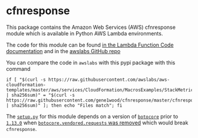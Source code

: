 # cfnresponse

This package contains the Amazon Web Services (AWS) cfnresponse module which is
available in Python AWS Lambda environments.

The code for this module can be found [in the Lambda Function Code documentation](https://docs.aws.amazon.com/AWSCloudFormation/latest/UserGuide/aws-properties-lambda-function-code.html#cfn-lambda-function-code-cfnresponsemodule)
and in the [awslabs GitHub repo](https://github.com/awslabs/aws-cloudformation-templates/blob/master/aws/services/CloudFormation/MacrosExamples/StackMetrics/lambda/cfnresponse.py)

You can compare the code in `awslabs` with this pypi package with this command

```
if [ "$(curl -s https://raw.githubusercontent.com/awslabs/aws-cloudformation-templates/master/aws/services/CloudFormation/MacrosExamples/StackMetrics/lambda/cfnresponse.py | sha256sum)" = "$(curl -s https://raw.githubusercontent.com/gene1wood/cfnresponse/master/cfnresponse/__init__.py | sha256sum)" ]; then echo "Files match"; fi
```

The [`setup.py`](setup.py) for this module depends on a version of 
[`botocore`](https://github.com/boto/botocore) prior to 
[`1.13.0`](https://github.com/boto/botocore/releases/tag/1.13.0)
when [`botocore.vendored.requests` was removed](https://github.com/boto/botocore/pull/1829)
which would break `cfnresponse`.
